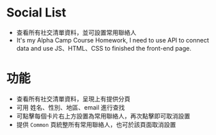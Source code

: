 # Social List
- 查看所有社交清單資料，並可設置常用聯絡人
- It's my Alpha Camp Course Homework, I need to use API to connect data and use JS、HTML、CSS to finished the front-end page.

# 功能
 - 查看所有社交清單資料，呈現上有提供分頁
 - 可用 姓名、性別、地區、email 進行查找
 - 可點擊每個卡片右上方設置為常用聯絡人，再次點擊即可取消設置
 - 提供 `Common` 頁統整所有常用聯絡人，也可於該頁面取消設置

